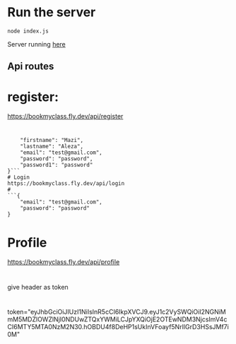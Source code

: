 # Run the server
    node index.js

Server running [here](https://bookmyclass.fly.dev/)

## Api routes
# register: 
https://bookmyclass.fly.dev/api/register
#
```{
    "firstname": "Mazi",
    "lastname": "Aleza",
    "email": "test@gmail.com",
    "password": "password",
    "password1": "password"
}```
# Login
https://bookmyclass.fly.dev/api/login
#
```{
    "email": "test@gmail.com",
    "password": "password"
}
```
# Profile
https://bookmyclass.fly.dev/api/profile

#
give header as token
#
token="eyJhbGciOiJIUzI1NiIsInR5cCI6IkpXVCJ9.eyJ1c2VySWQiOiI2NGNiMmM5MDZlOWZlNjI0NDUwZTQxYWMiLCJpYXQiOjE2OTEwNDM3NjcsImV4cCI6MTY5MTA0NzM2N30.hOBDU4f8DeHP1sUkInVFoayf5NrIlGrD3HSsJMf7i0M"
